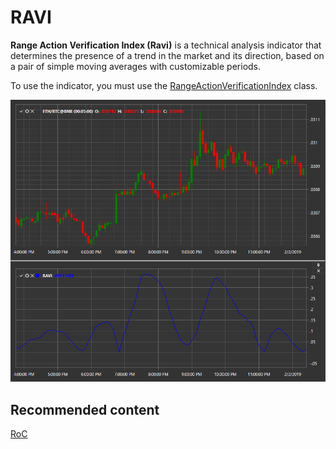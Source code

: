 # RAVI

**Range Action Verification Index (Ravi)** is a technical analysis indicator that determines the presence of a trend in the market and its direction, based on a pair of simple moving averages with customizable periods. 

To use the indicator, you must use the [RangeActionVerificationIndex](../api/StockSharp.Algo.Indicators.RangeActionVerificationIndex.html) class. 

![IndicatorRangeActionVerificationIndex](../images/IndicatorRangeActionVerificationIndex.png)

## Recommended content

[RoC](IndicatorRateOfChange.md)
